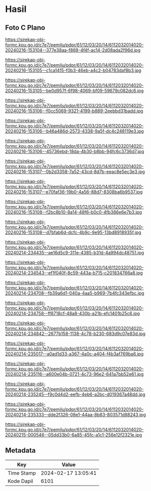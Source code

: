 # Hasil

## Foto C Plano

https://sirekap-obj-formc.kpu.go.id/c7e7/pemilu/pdpr/61/12/03/20/14/6112032014020-20240216-153104--377e38aa-f868-4f4f-ac14-2d08ada2f96d.jpg

https://sirekap-obj-formc.kpu.go.id/c7e7/pemilu/pdpr/61/12/03/20/14/6112032014020-20240216-153105--c1ca1415-f0b3-46eb-a4c2-b04783daf8b3.jpg

https://sirekap-obj-formc.kpu.go.id/c7e7/pemilu/pdpr/61/12/03/20/14/6112032014020-20240216-153105--be0d957f-6f98-4069-bf09-59679c082dc6.jpg

https://sirekap-obj-formc.kpu.go.id/c7e7/pemilu/pdpr/61/12/03/20/14/6112032014020-20240216-153106--f0cc5069-9321-4199-b889-2eebbd31badd.jpg

https://sirekap-obj-formc.kpu.go.id/c7e7/pemilu/pdpr/61/12/03/20/14/6112032014020-20240216-153106--b46a486d-2573-4338-9a5f-dc4c248119e3.jpg

https://sirekap-obj-formc.kpu.go.id/c7e7/pemilu/pdpr/61/12/03/20/14/6112032014020-20240216-153106--45736ebd-18da-4b30-b8bb-94fc6c3736d7.jpg

https://sirekap-obj-formc.kpu.go.id/c7e7/pemilu/pdpr/61/12/03/20/14/6112032014020-20240216-153107--0b2d3358-7a52-43cd-8d7b-eeac8e5ec3e3.jpg

https://sirekap-obj-formc.kpu.go.id/c7e7/pemilu/pdpr/61/12/03/20/14/6112032014020-20240216-153107--e70faf36-19b0-4a56-88d7-8308ba6b9537.jpg

https://sirekap-obj-formc.kpu.go.id/c7e7/pemilu/pdpr/61/12/03/20/14/6112032014020-20240216-153108--f2bc8b10-8a14-48f6-b0c0-4fb386e6e7b3.jpg

https://sirekap-obj-formc.kpu.go.id/c7e7/pemilu/pdpr/61/12/03/20/14/6112032014020-20240216-153108--d7bfab6d-dcfc-4b9c-9e95-13bd8918935f.jpg

https://sirekap-obj-formc.kpu.go.id/c7e7/pemilu/pdpr/61/12/03/20/14/6112032014020-20240214-234435--ae16d5c9-311e-4385-b31d-4a994dc48751.jpg

https://sirekap-obj-formc.kpu.go.id/c7e7/pemilu/pdpr/61/12/03/20/14/6112032014020-20240214-234543--ef1f040f-8c59-443a-b715-c201834766a8.jpg

https://sirekap-obj-formc.kpu.go.id/c7e7/pemilu/pdpr/61/12/03/20/14/6112032014020-20240214-234708--fb39a6d1-040a-4aa5-b969-7b4fc343efbc.jpg

https://sirekap-obj-formc.kpu.go.id/c7e7/pemilu/pdpr/61/12/03/20/14/6112032014020-20240214-234758--ff8718cf-48a8-430b-a21b-efc1401b25c6.jpg

https://sirekap-obj-formc.kpu.go.id/c7e7/pemilu/pdpr/61/12/03/20/14/6112032014020-20240214-234842--2677b158-1138-4c78-b230-683d9c07e83d.jpg

https://sirekap-obj-formc.kpu.go.id/c7e7/pemilu/pdpr/61/12/03/20/14/6112032014020-20240214-235017--a0ad1d33-a367-4a0c-a404-f4b3af769ba6.jpg

https://sirekap-obj-formc.kpu.go.id/c7e7/pemilu/pdpr/61/12/03/20/14/6112032014020-20240214-235116--a600e04b-0721-4c73-96e2-641a7bb52e61.jpg

https://sirekap-obj-formc.kpu.go.id/c7e7/pemilu/pdpr/61/12/03/20/14/6112032014020-20240214-235245--f9c0d4d2-eefb-4eb6-a2bc-d019367a48dd.jpg

https://sirekap-obj-formc.kpu.go.id/c7e7/pemilu/pdpr/61/12/03/20/14/6112032014020-20240214-235333--dde2f326-08e1-44aa-8b83-803571d88243.jpg

https://sirekap-obj-formc.kpu.go.id/c7e7/pemilu/pdpr/61/12/03/20/14/6112032014020-20240215-000546--05dd33b0-6a85-45fc-a1c1-256e12f2321e.jpg


## Metadata

| Key        | Value               |
| ---------- | ------------------- |
| Time Stamp | 2024-02-17 13:05:41 |
| Kode Dapil | 6101                |



